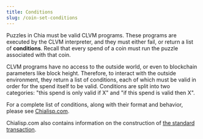```yaml
---
title: Conditions
slug: /coin-set-conditions
---
```


Puzzles in Chia must be valid CLVM programs. These programs are executed by the CLVM interpreter, and they must either fail, or return a list of **conditions**. Recall that every spend of a coin must run the puzzle associated with that coin.

CLVM programs have no access to the outside world, or even to blockchain parameters like block height. Therefore, to interact with the outside environment, they return a list of conditions, each of which must be valid in order for the spend itself to be valid. Conditions are split into two categories: "this spend is only valid if X" and "if this spend is valid then X".

For a complete list of conditions, along with their format and behavior, please see [Chialisp.com](https://chialisp.com/docs/coins_spends_and_wallets#conditions 'Conditions in Chialisp').

Chialisp.com also contains information on the construction of [the standard transaction](https://chialisp.com/docs/standard_transaction).
